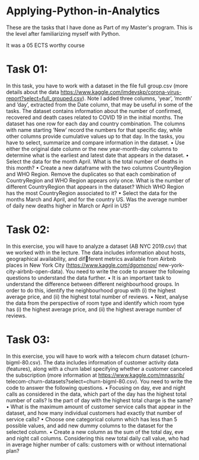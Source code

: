 # Applying-Python-in-Analytics

These are the tasks that I have done as Part of my Master's program. This is the level after familiarizing myself with Python.

It was a 05 ECTS worthy course

# Task 01: 
In this task, you have to work with a dataset in the file full group.csv (more details about the
data https://www.kaggle.com/imdevskp/corona-virus-report?select=full_grouped.csv). Note I
added three columns, ’year’, ’month’ and ’day’, extracted from the Date column, that may be useful in
some of the tasks. The dataset contains information about the number of confirmed, recovered and death
cases related to COVID 19 in the initial months. The dataset has one row for each day and country
combination. The columns with name starting ’New’ record the numbers for that specific day, while
other columns provide cumulative values up to that day. In the tasks, you have to select, summarize and
compare information in the dataset.
• Use either the original date column or the new year-month-day columns to determine what is the
earliest and latest date that appears in the dataset.
• Select the data for the month April. What is the total number of deaths in this month?
• Create a new dataframe with the two columns CountryRegion and WHO Region. Remove the
duplicates so that each combination of CountryRegion and WHO Region appears only once. What
is the number of different CountryRegion that appears in the dataset? Which WHO Region has the
most CountryRegion associated to it?
• Select the data for the months March and April, and for the country US. Was the average number
of daily new deaths higher in March or April in US?


# Task 02: 
In this exercise, you will have to analyze a dataset (AB NYC 2019.csv) that we worked
with in the lecture. The data includes information about hosts, geographical availability, and different metrics available from Airbnb places in New York City (https://www.kaggle.com/dgomonov/
new-york-city-airbnb-open-data). You need to write the code to answer the following questions to
understand the data further.
• It is an important task to understand the difference between different neighbourhood groups. In
order to do this, identify the neighbourhood group with (i) the highest average price, and (ii) the
highest total number of reviews.
• Next, analyse the data from the perspective of room type and identify which room type has (i) the
highest average price, and (ii) the highest average number of reviews.


# Task 03: 
In this exercise, you will have to work with a telecom churn dataset (churn-bigml-80.csv).
The data includes information of customer activity data (features), along with a churn label specifying
whether a customer canceled the subscription (more information at https://www.kaggle.com/mnassrib/
telecom-churn-datasets?select=churn-bigml-80.csv). You need to write the code to answer the
following questions.
• Focusing on day, eve and night calls as considered in the data, which part of the day has the highest
total number of calls? Is the part of day with the highest total charge is the same?
• What is the maximum amount of customer service calls that appear in the dataset, and how many
individual customers had exactly that number of service calls?
• Choose one categorical column which has less than 5 possible values, and add new dummy columns
to the dataset for the selected column.
• Create a new column as the sum of the total day, eve and night call columns. Considering this
new total daily call value, who had in average higher number of calls: customers with or without
international plan?
